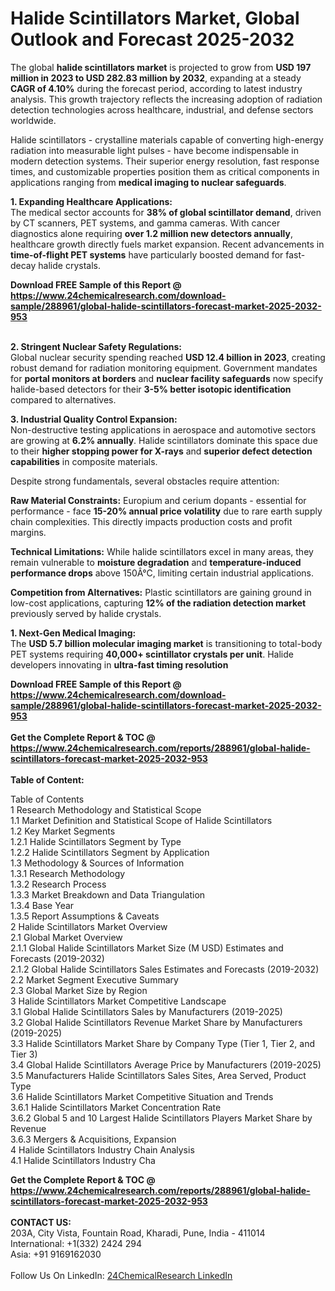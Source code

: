 <h1>Halide Scintillators Market, Global Outlook and Forecast 2025-2032</h1><p>The global <strong>halide scintillators market</strong> is projected to grow from <strong>USD 197 million in 2023 to USD 282.83 million by 2032</strong>, expanding at a steady <strong>CAGR of 4.10%</strong> during the forecast period, according to latest industry analysis. This growth trajectory reflects the increasing adoption of radiation detection technologies across healthcare, industrial, and defense sectors worldwide.</p><p>Halide scintillators - crystalline materials capable of converting high-energy radiation into measurable light pulses - have become indispensable in modern detection systems. Their superior energy resolution, fast response times, and customizable properties position them as critical components in applications ranging from <strong>medical imaging to nuclear safeguards</strong>.</p><p><strong>1. Expanding Healthcare Applications:</strong><br>
The medical sector accounts for <strong>38% of global scintillator demand</strong>, driven by CT scanners, PET systems, and gamma cameras. With cancer diagnostics alone requiring <strong>over 1.2 million new detectors annually</strong>, healthcare growth directly fuels market expansion. Recent advancements in <strong>time-of-flight PET systems</strong> have particularly boosted demand for fast-decay halide crystals.</p><div><b>Download FREE Sample of this Report @ 
            <a href="https://www.24chemicalresearch.com/download-sample/288961/global-halide-scintillators-forecast-market-2025-2032-953">
            https://www.24chemicalresearch.com/download-sample/288961/global-halide-scintillators-forecast-market-2025-2032-953</a></b></div><br><p><strong>2. Stringent Nuclear Safety Regulations:</strong><br>
Global nuclear security spending reached <strong>USD 12.4 billion in 2023</strong>, creating robust demand for radiation monitoring equipment. Government mandates for <strong>portal monitors at borders</strong> and <strong>nuclear facility safeguards</strong> now specify halide-based detectors for their <strong>3-5% better isotopic identification</strong> compared to alternatives.</p><p><strong>3. Industrial Quality Control Expansion:</strong><br>
Non-destructive testing applications in aerospace and automotive sectors are growing at <strong>6.2% annually</strong>. Halide scintillators dominate this space due to their <strong>higher stopping power for X-rays</strong> and <strong>superior defect detection capabilities</strong> in composite materials.</p><p>Despite strong fundamentals, several obstacles require attention:</p><p><strong>Raw Material Constraints:</strong> Europium and cerium dopants - essential for performance - face <strong>15-20% annual price volatility</strong> due to rare earth supply chain complexities. This directly impacts production costs and profit margins.</p><p><strong>Technical Limitations:</strong> While halide scintillators excel in many areas, they remain vulnerable to <strong>moisture degradation</strong> and <strong>temperature-induced performance drops</strong> above 150Â°C, limiting certain industrial applications.</p><p><strong>Competition from Alternatives:</strong> Plastic scintillators are gaining ground in low-cost applications, capturing <strong>12% of the radiation detection market</strong> previously served by halide crystals.</p><p><strong>1. Next-Gen Medical Imaging:</strong><br>
The <strong>USD 5.7 billion molecular imaging market</strong> is transitioning to total-body PET systems requiring <strong>40,000+ scintillator crystals per unit</strong>. Halide developers innovating in <strong>ultra-fast timing resolution</strong></p><div><b>Download FREE Sample of this Report @ 
            <a href="https://www.24chemicalresearch.com/download-sample/288961/global-halide-scintillators-forecast-market-2025-2032-953">
            https://www.24chemicalresearch.com/download-sample/288961/global-halide-scintillators-forecast-market-2025-2032-953</a></b></div><br><div><b>Get the Complete Report & TOC @ 
            <a href="https://www.24chemicalresearch.com/reports/288961/global-halide-scintillators-forecast-market-2025-2032-953">
            https://www.24chemicalresearch.com/reports/288961/global-halide-scintillators-forecast-market-2025-2032-953</a></b></div><br>
            <b>Table of Content:</b><p>Table of Contents<br />
1 Research Methodology and Statistical Scope<br />
1.1 Market Definition and Statistical Scope of Halide Scintillators<br />
1.2 Key Market Segments<br />
1.2.1 Halide Scintillators Segment by Type<br />
1.2.2 Halide Scintillators Segment by Application<br />
1.3 Methodology & Sources of Information<br />
1.3.1 Research Methodology<br />
1.3.2 Research Process<br />
1.3.3 Market Breakdown and Data Triangulation<br />
1.3.4 Base Year<br />
1.3.5 Report Assumptions & Caveats<br />
2 Halide Scintillators Market Overview<br />
2.1 Global Market Overview<br />
2.1.1 Global Halide Scintillators Market Size (M USD) Estimates and Forecasts (2019-2032)<br />
2.1.2 Global Halide Scintillators Sales Estimates and Forecasts (2019-2032)<br />
2.2 Market Segment Executive Summary<br />
2.3 Global Market Size by Region<br />
3 Halide Scintillators Market Competitive Landscape<br />
3.1 Global Halide Scintillators Sales by Manufacturers (2019-2025)<br />
3.2 Global Halide Scintillators Revenue Market Share by Manufacturers (2019-2025)<br />
3.3 Halide Scintillators Market Share by Company Type (Tier 1, Tier 2, and Tier 3)<br />
3.4 Global Halide Scintillators Average Price by Manufacturers (2019-2025)<br />
3.5 Manufacturers Halide Scintillators Sales Sites, Area Served, Product Type<br />
3.6 Halide Scintillators Market Competitive Situation and Trends<br />
3.6.1 Halide Scintillators Market Concentration Rate<br />
3.6.2 Global 5 and 10 Largest Halide Scintillators Players Market Share by Revenue<br />
3.6.3 Mergers & Acquisitions, Expansion<br />
4 Halide Scintillators Industry Chain Analysis<br />
4.1 Halide Scintillators Industry Cha</p><div><b>Get the Complete Report & TOC @ 
            <a href="https://www.24chemicalresearch.com/reports/288961/global-halide-scintillators-forecast-market-2025-2032-953">
            https://www.24chemicalresearch.com/reports/288961/global-halide-scintillators-forecast-market-2025-2032-953</a></b></div><br><b>CONTACT US:</b><br>
            203A, City Vista, Fountain Road, Kharadi, Pune, India - 411014<br>
            International: +1(332) 2424 294<br>
            Asia: +91 9169162030 <br><br>
            Follow Us On LinkedIn: <a href="https://www.linkedin.com/company/24chemicalresearch/">24ChemicalResearch LinkedIn</a>